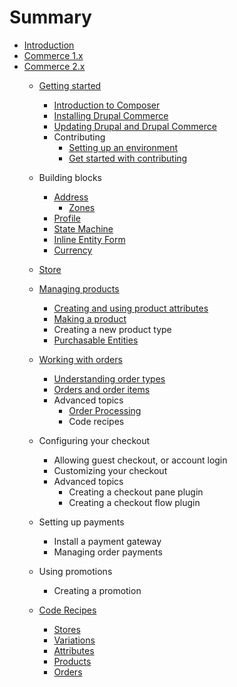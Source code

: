 # Summary

* [Introduction](README.md)
* [Commerce 1.x](v1/README.md)
* [Commerce 2.x](v2/README.md)
  * [Getting started](v2/getting-started.md)
    * [Introduction to Composer](v2/getting-started/composer.md)
    * [Installing Drupal Commerce](v2/getting-started/install.md)
    * [Updating Drupal and Drupal Commerce](v2/update.md)
    * Contributing
        * [Setting up an environment](v2/contributing/development-environment.md)
        * [Get started with contributing](v2/contributing/developing.md)

  * Building blocks
    * [Address](v2/building-blocks/address/README.md)
      * [Zones](v2/building-blocks/address/zones.md)
    * [Profile](v2/building-blocks/profile.md)
    * [State Machine](v2/building-blocks/state-machine.md)
    * [Inline Entity Form](v2/building-blocks/ief.md)
    * [Currency](v2/building-blocks/currency.md)

  * [Store](v2/store.md)

  * [Managing products](v2/product/index.md)
    * [Creating and using product attributes](v2/product/product-attributes.md)
    * [Making a product](v2/product/products.md)
    * Creating a new product type
    * [Purchasable Entities](v2/product/purchasable-entities.md)

  * [Working with orders](v2/orders/index.md)
    * [Understanding order types](v2/orders/order-types.md)
    * [Orders and order items](v2/orders/order-items.md)
    * Advanced topics
        * [Order Processing](v2/orders/order-processing.md)
        * Code recipes
  * Configuring your checkout
    * Allowing guest checkout, or account login
    * Customizing your checkout
    * Advanced topics
        * Creating a checkout pane plugin
        * Creating a checkout flow plugin

  * Setting up payments
    * Install a payment gateway
    * Managing order payments

  * Using promotions
    * Creating a promotion

  * [Code Recipes](v2/recipes/index.md) 
    * [Stores](v2/recipes/stores.md)
    * [Variations](v2/recipes/variations.md)
    * [Attributes](v2/recipes/attributes.md) 
    * [Products](v2/recipes/products.md) 
    * [Orders](v2/recipes/orders.md)
